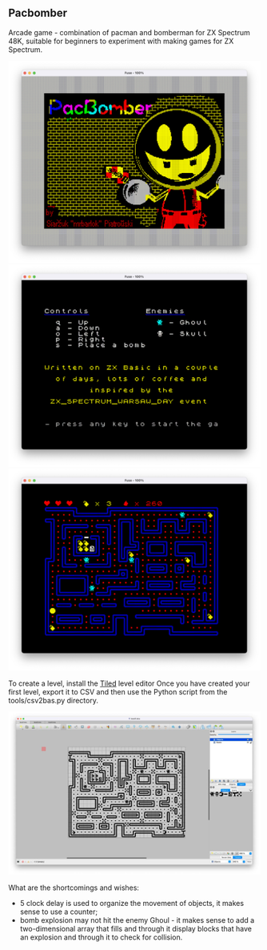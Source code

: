 ## Pacbomber

Arcade game - combination of pacman and bomberman for ZX Spectrum 48K, suitable for beginners to experiment with making games for ZX Spectrum.

![title.png](resources/title.png)
![controls.png](resources/controls.png)
![firstlevel.png](resources/firstlevel.png)

To create a level, install the [Tiled](https://www.mapeditor.org) level editor Once you have created your first level, export it to CSV and then use the Python script from the tools/csv2bas.py directory.

![tiled.jpg](resources/tiled.jpg)

What are the shortcomings and wishes:
- 5 clock delay is used to organize the movement of objects, it makes sense to use a counter;
- bomb explosion may not hit the enemy Ghoul - it makes sense to add a two-dimensional array that fills and through it display blocks that have an explosion and through it to check for collision.
